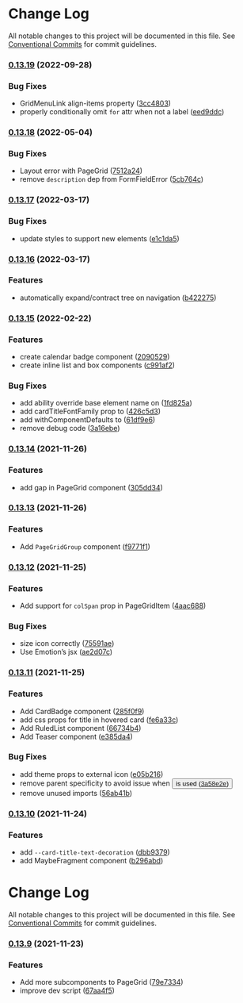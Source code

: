 # Change Log

All notable changes to this project will be documented in this file.
See [Conventional Commits](https://conventionalcommits.org) for commit guidelines.

### [0.13.19](https://github.com/whitespace-se/components/compare/v0.13.18...v0.13.19) (2022-09-28)


### Bug Fixes

* GridMenuLink align-items property ([3cc4803](https://github.com/whitespace-se/components/commit/3cc480378bb3232ab216e06706cf3194e7e1bee4))
* properly conditionally omit `for` attr when not a label ([eed9ddc](https://github.com/whitespace-se/components/commit/eed9ddcdee9de11d7ee0dcee05e95b7a4212892b))



### [0.13.18](https://github.com/whitespace-se/components/compare/v0.13.17...v0.13.18) (2022-05-04)


### Bug Fixes

* Layout error with PageGrid ([7512a24](https://github.com/whitespace-se/components/commit/7512a241522ac439df908c18aef496541b4ce0c1))
* remove `description` dep from FormFieldError ([5cb764c](https://github.com/whitespace-se/components/commit/5cb764c0f7c872daea21d63887175acb1a3a1243))



### [0.13.17](https://github.com/whitespace-se/components/compare/v0.13.16...v0.13.17) (2022-03-17)


### Bug Fixes

* update styles to support new elements ([e1c1da5](https://github.com/whitespace-se/components/commit/e1c1da588202bdb896f086b9f4f80088d1e4949d))



### [0.13.16](https://github.com/whitespace-se/components/compare/v0.13.15...v0.13.16) (2022-03-17)


### Features

* automatically expand/contract tree on navigation ([b422275](https://github.com/whitespace-se/components/commit/b422275fcda8173f92b64ba7777076b50b5d379a))



### [0.13.15](https://github.com/whitespace-se/components/compare/v0.13.14...v0.13.15) (2022-02-22)


### Features

* create calendar badge component ([2090529](https://github.com/whitespace-se/components/commit/2090529511e4bbcca3c330428b2e3ee266f22efa))
* create inline list and box components ([c991af2](https://github.com/whitespace-se/components/commit/c991af2e23e5deae1846e08d6939814ff6722186))


### Bug Fixes

* add ability override base element name on <Box/> ([1fd825a](https://github.com/whitespace-se/components/commit/1fd825aa8ee43dab351ce733ab59e9d12fd54ba9))
* add cardTitleFontFamily prop to <Card/> ([426c5d3](https://github.com/whitespace-se/components/commit/426c5d345c4ea7102793b39bb879781c54b4a220))
* add withComponentDefaults to <InlineList/> ([61df9e6](https://github.com/whitespace-se/components/commit/61df9e62fbca1611bd53626e4d8679663df4d0f5))
* remove debug code ([3a16ebe](https://github.com/whitespace-se/components/commit/3a16ebe2d1df3bf30931d742790ae2154b559a92))



### [0.13.14](https://github.com/whitespace-se/components/compare/v0.13.13...v0.13.14) (2021-11-26)


### Features

* add gap in PageGrid component ([305dd34](https://github.com/whitespace-se/components/commit/305dd34b4b340a0f0a7c17340f993ec3a332ee65))



### [0.13.13](https://github.com/whitespace-se/components/compare/v0.13.12...v0.13.13) (2021-11-26)


### Features

* Add `PageGridGroup` component ([f9771f1](https://github.com/whitespace-se/components/commit/f9771f115539229af31b082719ff6ba780dc627d))



### [0.13.12](https://github.com/whitespace-se/components/compare/v0.13.11...v0.13.12) (2021-11-25)


### Features

* Add support for `colSpan` prop in PageGridItem ([4aac688](https://github.com/whitespace-se/components/commit/4aac6885a139028e58a7dafceb86b6424bd722ce))


### Bug Fixes

* size icon correctly ([75591ae](https://github.com/whitespace-se/components/commit/75591ae242ab24ef2c9cdc561185b68ffbfd18d5))
* Use Emotion’s jsx ([ae2d07c](https://github.com/whitespace-se/components/commit/ae2d07c69f7f0193b675fbe99ad230bdfe7e9ed3))



### [0.13.11](https://github.com/whitespace-se/components/compare/v0.13.10...v0.13.11) (2021-11-25)


### Features

* Add CardBadge component ([285f0f9](https://github.com/whitespace-se/components/commit/285f0f974d53e349ee4b9a6beebd9af1db0cfd14))
* add css props for title in hovered card ([fe6a33c](https://github.com/whitespace-se/components/commit/fe6a33c5188707757a4180ab99f0b8dcc14361f6))
* Add RuledList component ([66734b4](https://github.com/whitespace-se/components/commit/66734b488400aec318c93ce05e7c54a303d3fa80))
* Add Teaser component ([e385da4](https://github.com/whitespace-se/components/commit/e385da41416f7016bd72ff3ebb9753ea9c6720f1))


### Bug Fixes

* add theme props to external icon ([e05b216](https://github.com/whitespace-se/components/commit/e05b21626a0f44aece1a934f56ac7a5520dd4d1d))
* remove parent specificity to avoid issue when <Button> is used ([3a58e2e](https://github.com/whitespace-se/components/commit/3a58e2ea4d8f55678b82a46b34613cc8004bea4c))
* remove unused imports ([56ab41b](https://github.com/whitespace-se/components/commit/56ab41b81b08b0295896f4570968b547c04eab2f))



### [0.13.10](https://github.com/whitespace-se/components/compare/v0.13.9...v0.13.10) (2021-11-24)


### Features

* add `--card-title-text-decoration` ([dbb9379](https://github.com/whitespace-se/components/commit/dbb9379bb0161a2cdae1ae7f956d47de197de097))
* add MaybeFragment component ([b296abd](https://github.com/whitespace-se/components/commit/b296abd0b3f3275a19497e7c4c86eb9b5d1377dd))



# Change Log

All notable changes to this project will be documented in this file. See
[Conventional Commits](https://conventionalcommits.org) for commit guidelines.

### [0.13.9](https://github.com/whitespace-se/components/compare/v0.13.8...v0.13.9) (2021-11-23)

### Features

- Add more subcomponents to PageGrid
  ([79e7334](https://github.com/whitespace-se/components/commit/79e733455d92e583b30705ce92c2783f8254d2fe))
- improve dev script
  ([67aa4f5](https://github.com/whitespace-se/components/commit/67aa4f521d75fd0637466ffe575eb8f9332c3732))
